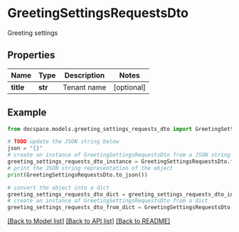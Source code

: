 # GreetingSettingsRequestsDto

Greeting settings

## Properties

Name | Type | Description | Notes
------------ | ------------- | ------------- | -------------
**title** | **str** | Tenant name | [optional] 

## Example

```python
from docspace.models.greeting_settings_requests_dto import GreetingSettingsRequestsDto

# TODO update the JSON string below
json = "{}"
# create an instance of GreetingSettingsRequestsDto from a JSON string
greeting_settings_requests_dto_instance = GreetingSettingsRequestsDto.from_json(json)
# print the JSON string representation of the object
print(GreetingSettingsRequestsDto.to_json())

# convert the object into a dict
greeting_settings_requests_dto_dict = greeting_settings_requests_dto_instance.to_dict()
# create an instance of GreetingSettingsRequestsDto from a dict
greeting_settings_requests_dto_from_dict = GreetingSettingsRequestsDto.from_dict(greeting_settings_requests_dto_dict)
```
[[Back to Model list]](../README.md#documentation-for-models) [[Back to API list]](../README.md#documentation-for-api-endpoints) [[Back to README]](../README.md)


